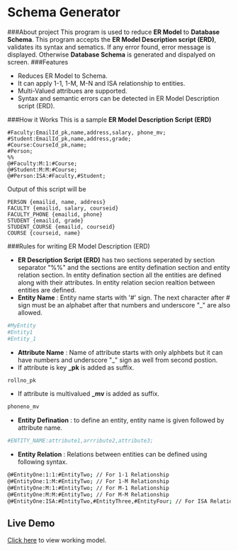 # Schema Generator

###About project
This program is used to reduce **ER Model** to **Database Schema**. This program accepts the **ER Model Description script (ERD)**, validates its syntax and sematics. If any error found, error message is displayed. Otherwise **Database Schema** is generated and dispalyed on screen.
###Features
* Reduces ER Model to Schema.
* It can apply 1-1, 1-M, M-N and ISA relationship to entities.
* Multi-Valued attribues are supported.
* Syntax and semantic errors can be detected in ER Model Description script (ERD).

###How it Works
This is a sample **ER Model Description Script (ERD)**
```
#Faculty:EmailId_pk,name,address,salary, phone_mv;
#Student:EmailId_pk,name,address,grade;
#Course:CourseId_pk,name;
#Person;
%%
@#Faculty:M:1:#Course;
@#Student:M:M:#Course;
@#Person:ISA:#Faculty,#Student;
```
Output of this script will be
```
PERSON {emailid, name, address}
FACULTY {emailid, salary, courseid}
FACULTY_PHONE {emailid, phone}
STUDENT {emailid, grade}
STUDENT_COURSE {emailid, courseid}
COURSE {courseid, name}
```
###Rules for writing ER Model Description (ERD)
* **ER Description Script (ERD)** has two sections seperated by section separator "%%" and the sections are entity defination section and entity relation section. In entity defination section all the entities are defined along with their attributes. In entity relation secion realtion between entities are defined.
* **Entity Name** : Entity name starts with '#' sign. The next character after # sign must be an alphabet after that numbers and underscore "_" are also allowed.
```sh
#MyEntity
#Entity1
#Entity_1
```
* **Attribute Name** : Name of attribute starts with only alphbets but it can have numbers and underscore "_" sign as well from second postion.
* If attribute is key **_pk** is added as suffix.
```sh
rollno_pk
```
* If attribute is multivalued **_mv** is added as suffix.
```sh
phoneno_mv
```
* **Entity Defination** : to define an entity, entity name is given followed by attribute name.
```sh
#ENTITY_NAME:attribute1,arrribute2,attribute3;
```
* **Entity Relation** : Relations between entities can be defined using following syntax.
```sh
@#EntityOne:1:1:#EntityTwo; // For 1-1 Relationship
@#EntityOne:1:M:#EntityTwo; // For 1-M Relationship
@#EntityOne:M:1:#EntityTwo; // For M-1 Relationship
@#EntityOne:M:M:#EntityTwo; // For M-M Relationship
@#EntityOne:ISA:#EntityTwo,#EntityThree,#EntityFour; // For ISA Relationship
```

## Live Demo
[Click here] to view working model.

[Click here]:http://erd-majorproject01.rhcloud.com/
